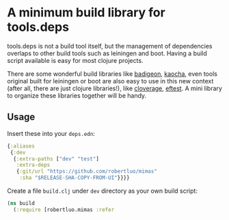 # A minimum build library for tools.deps

tools.deps is not a build tool itself, but the management of dependencies overlaps to other build tools such as leiningen and boot. Having a build script available is easy for most clojure projects.

There are some wonderful build libraries like [badigeon](https://github.com/EwenG/badigeon/tree/master/src/badigeon), [kaocha](https://github.com/lambdaisland/kaocha), even tools original built for leiningen or boot are also easy to use in this new context (after all, there are just clojure libraries!), like [cloverage](https://github.com/cloverage/cloverage), [eftest](https://github.com/weavejester/eftest). A mini library to organize these libraries together will be handy.

## Usage

Insert these into your `deps.edn`:

```clojure
{:aliases
 {:dev
  {:extra-paths ["dev" "test"]
   :extra-deps
   {:git/url "https://github.com/robertluo/mimas"
    :sha "$RELEASE-SHA-COPY-FROM-UI"}}}}
```

Create a file `build.clj` under `dev` directory as your own build script:

```clojure
(ns build
  (:require [robertluo.mimas :refer
```
